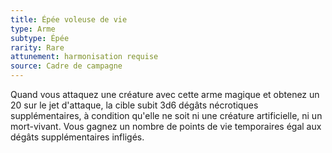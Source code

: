 ```yaml
---
title: Épée voleuse de vie
type: Arme
subtype: Épée
rarity: Rare
attunement: harmonisation requise
source: Cadre de campagne
---
```

Quand vous attaquez une créature avec cette arme magique et obtenez un 20 sur le jet d'attaque, la cible subit 3d6 dégâts nécrotiques supplémentaires, à condition qu'elle ne soit ni une créature artificielle, ni un mort-vivant. Vous gagnez un nombre de points de vie temporaires égal aux dégâts supplémentaires infligés.
